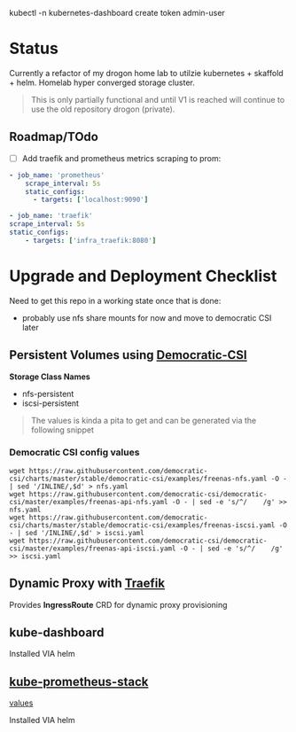 kubectl -n kubernetes-dashboard create token admin-user
# Status

Currently a refactor of my drogon home lab to utilzie kubernetes + skaffold + helm.  Homelab hyper converged storage cluster.

> This is only partially functional and until V1 is reached will continue to use the old repository drogon (private).


## Roadmap/TOdo

- [ ] Add traefik and prometheus metrics scraping to prom:

```yaml
- job_name: 'prometheus'
    scrape_interval: 5s
    static_configs:
      - targets: ['localhost:9090']

- job_name: 'traefik'
scrape_interval: 5s
static_configs:
    - targets: ['infra_traefik:8080']
```

# Upgrade and Deployment Checklist

Need to get this repo in a working state once that is done:
  - probably use nfs share mounts for now and move to democratic CSI later

## Persistent Volumes using [Democratic-CSI](https://github.com/democratic-csi/democratic-csi)

**Storage Class Names**
- nfs-persistent
- iscsi-persistent

> The values is kinda a pita to get and can be generated via the following snippet

### Democratic CSI config values

```shell
wget https://raw.githubusercontent.com/democratic-csi/charts/master/stable/democratic-csi/examples/freenas-nfs.yaml -O - | sed '/INLINE/,$d' > nfs.yaml
wget https://raw.githubusercontent.com/democratic-csi/democratic-csi/master/examples/freenas-api-nfs.yaml -O - | sed -e 's/^/    /g' >> nfs.yaml
wget https://raw.githubusercontent.com/democratic-csi/charts/master/stable/democratic-csi/examples/freenas-iscsi.yaml -O - | sed '/INLINE/,$d' > iscsi.yaml
wget https://raw.githubusercontent.com/democratic-csi/democratic-csi/master/examples/freenas-api-iscsi.yaml -O - | sed -e 's/^/    /g' >> iscsi.yaml
```

## Dynamic Proxy with [Traefik](https://github.com/traefik/traefik-helm-chart)

Provides **IngressRoute** CRD for dynamic proxy provisioning

## kube-dashboard

Installed VIA helm

## [kube-prometheus-stack](https://github.com/prometheus-community/helm-charts/tree/main/charts/kube-prometheus-stack)

[values](https://github.com/prometheus-community/helm-charts/blob/main/charts/kube-prometheus-stack/values.yaml)

Installed VIA helm


